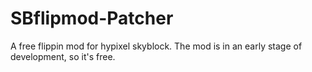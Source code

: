 # SBflipmod-Patcher
A free flippin mod for hypixel skyblock. The mod is in an early stage of development, so it's free.
